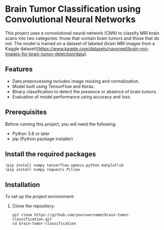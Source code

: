 # Brain Tumor Classification using Convolutional Neural Networks

This project uses a convolutional neural network (CNN) to classify MRI brain scans into two categories: those that contain brain tumors and those that do not. The model is trained on a dataset of labeled (brain MRI images from a Kaggle dataset)[https://www.kaggle.com/datasets/navoneel/brain-mri-images-for-brain-tumor-detection/data].


## Features

- Data preprocessing includes image resizing and normalization.
- Model built using TensorFlow and Keras.
- Binary classification to detect the presence or absence of brain tumors.
- Evaluation of model performance using accuracy and loss.

## Prerequisites

Before running this project, you will need the following:
- Python 3.8 or later
- pip (Python package installer)

## Install the required packages
```
!pip install numpy tensorflow opencv-python matplotlib
!pip install numpy requests Pillow
```

## Installation

To set up the project environment:
1. Clone the repository:
   ```
   git clone https://github.com/yourusername/brain-tumor-classification.git
   cd brain-tumor-classification
```